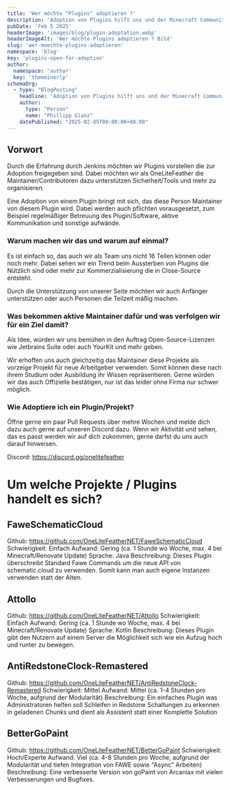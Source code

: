 ```yaml
---
title: 'Wer möchte "Plugins" adoptieren ?'
description: 'Adoption von Plugins hilft uns und der Minecraft Community weiterhin sinnvolle Plugins/Software zu warten, dabei helfen wir als Organisation den Maintainer die Richtigen Personen oder Resourcen zu finden.'
pubDate: 'Feb 5 2025'
headerImage: 'images/blog/plugin-adoptation.webp'
headerImageAlt: 'Wer möchte Plugins adoptieren ? Bild'
slug: 'wer-moechte-plugins-adoptieren'
namespace: 'blog'
key: 'plugins-open-for-adoption'
author:
  namespace: 'author'
  key: 'themeinerlp'
schemaOrg:
  - type: "BlogPosting"
    headline: 'Adoption von Plugins hilft uns und der Minecraft Community weiterhin sinnvolle Plugins/Software zu warten, dabei helfen wir als Organisation den Maintainer die Richtigen Personen oder Resourcen zu finden.'
    author:
      type: "Person"
      name: "Phillipp Glanz"
    datePublished: "2025-02-05T00:00:00+00:00"
---
```

## Vorwort
Durch die Erfahrung durch Jenkins möchten wir Plugins vorstellen die zur Adoption freigegeben sind. Dabei möchten wir als OneLiteFeather die Maintainer/Contributoren dazu unterstützen Sicherheit/Tools und mehr zu organisieren. 

Eine Adoption von einem Plugin bringt mit sich, das diese Person Maintainer von diesem Plugin wird. Dabei werden auch pflichten vorausgesetzt, zum Beispiel regelmäßiger Betreuung des Plugin/Software, aktive Kommunikation und sonstige aufwände.
<!--more-->

### Warum machen wir das und warum auf einmal?
Es ist einfach so, das auch wir als Team uns nicht 16 Teilen können oder noch mehr. Dabei sehen wir ein Trend beim Aussterben von Plugins die Nützlich sind oder mehr zur Kommerzialisierung die in Close-Source entsteht. 

Durch die Unterstützung von unserer Seite möchten wir auch Anfänger unterstützen oder auch Personen die Teilzeit mäßig machen.

### Was bekommen aktive Maintainer dafür und was verfolgen wir für ein Ziel damit?
Als Idee, würden wir uns bemühen in den Auftrag Open-Source-Lizenzen wie Jetbrains Suite oder auch YourKit und mehr geben. 

Wir erhoffen uns auch gleichzeitig das Maintainer diese Projekte als vorzeige Projekt für neue Arbeitgeber verwenden. Somit können diese nach ihrem Studium oder Ausbildung ihr Wissen repräsentieren. Gerne würden wir das auch Offizielle bestätigen, nur ist das leider ohne Firma nur schwer möglich. 

### Wie Adoptiere ich ein Plugin/Projekt?
Öffne gerne ein paar Pull Requests über mehre Wochen und melde dich dazu auch gerne auf unseren Discord dazu.
Wenn wir Aktivität und sehen, das es passt werden wir auf dich zukommen, gerne darfst du uns auch darauf hinweisen. 

Discord: https://discord.gg/onelitefeather

# Um welche Projekte / Plugins handelt es sich?

## FaweSchematicCloud

Github: https://github.com/OneLiteFeatherNET/FaweSchematicCloud
Schwierigkeit: Einfach
Aufwand: Gering (ca. 1 Stunde wo Woche, max. 4 bei Minecraft/Renovate Update)
Sprache: Java
Beschreibung: Dieses Plugin überschreibt Standard Fawe Commands um die neue API von schematic.cloud zu verwenden. Somit kann man auch eigene Instanzen verwenden statt der Alten.

## Attollo

Github: https://github.com/OneLiteFeatherNET/Attollo
Schwierigkeit: Einfach
Aufwand: Gering (ca. 1 Stunde wo Woche, max. 4 bei Minecraft/Renovate Update)
Sprache: Kotlin
Beschreibung: Dieses Plugin gibt den Nutzern auf einem Server die Möglichkeit sich wie ein Aufzug hoch und runter zu bewegen.

## AntiRedstoneClock-Remastered

Github: https://github.com/OneLiteFeatherNET/AntiRedstoneClock-Remastered
Schwierigkeit: Mittel
Aufwand: Mittel (ca. 1-4 Stunden pro Woche, aufgrund der Modularität)
Beschreibung: Ein einfaches Plugin was Administratoren helfen soll Schleifen in Redstone Schaltungen zu erkennen in geladenen Chunks und dient
als Assistent statt einer Komplette Solution

## BetterGoPaint

Github: https://github.com/OneLiteFeatherNET/BetterGoPaint
Schwierigkeit: Hoch/Experte
Aufwand: Viel (ca. 4-8 Stunden pro Woche, aufgrund der Modularität und tiefen Integration von FAWE sowie "Async" Arbeiten)
Beschreibung: Eine verbesserte Version von goPaint von Arcaniax mit vielen Verbesserungen und Bugfixes.
